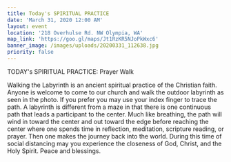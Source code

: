 ```yaml
---
title: Today's SPIRITUAL PRACTICE
date: 'March 31, 2020 12:00 AM'
layout: event
location: '218 Overhulse Rd. NW Olympia, WA'
map_link: 'https://goo.gl/maps/Jt1RzKR5NJoPkWxc6'
banner_image: /images/uploads/20200331_112638.jpg
priority: false
---
```

TODAY's SPIRITUAL PRACTICE: Prayer Walk

Walking the Labyrinth is an ancient spiritual practice of the Christian faith. Anyone is welcome to come to our church and walk the outdoor labyrinth as seen in the photo. If you prefer you may use your index finger to trace the path. A labyrinth is different from a maze in that there is one continuous path that leads a participant to the center. Much like breathing, the path will wind in toward the center and out toward the edge before reaching the center where one spends time in reflection, meditation, scripture reading, or prayer. Then one makes the journey back into the world. During this time of social distancing may you experience the closeness of God, Christ, and the Holy Spirit. Peace and blessings.